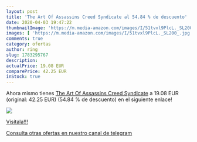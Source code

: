 ```yaml
---
layout: post
title: 'The Art Of Assassins Creed Syndicate al 54.84 % de descuento'
date: 2020-04-03 19:47:22
thumbnailImage: 'https://m.media-amazon.com/images/I/51tvxl9PlcL._SL200_.jpg'
images: [ 'https://m.media-amazon.com/images/I/51tvxl9PlcL._SL200_.jpg' ]
comments: true
category: ofertas
author: ring
slug: 1783295767
description:
actualPrice: 19.08 EUR
comparePrice: 42.25 EUR
inStock: true
---
```


Ahora mismo tienes [The Art Of Assassins Creed Syndicate](https://www.amazon.com/dp/1783295767/?tag=redken08-20) a 19.08 EUR (original: 42.25 EUR) (54.84 %  de descuento) en el siguiente enlace!

[![](https://m.media-amazon.com/images/I/51tvxl9PlcL._SL200_.jpg)](https://www.amazon.com/dp/1783295767/?tag=redken08-20)

[Visítala!!!](https://www.amazon.com/dp/1783295767/?tag=redken08-20)

[Consulta otras ofertas en nuestro canal de telegram](https://t.me/s/ofertas25)
